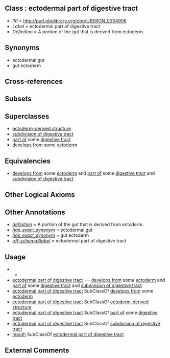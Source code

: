 
## Class : ectodermal part of digestive tract

 * *IRI* = http://purl.obolibrary.org/obo/UBERON_0004906
 * *Label* = ectodermal part of digestive tract
 * *Definition* = A portion of the gut that is derived from ectoderm.

## Synonyms

 * ectodermal gut
 * gut ectoderm

## Cross-references


## Subsets


## Superclasses

 * [ectoderm-derived structure](../../UBERON/21/UBERON_0004121.md)
 * [subdivision of digestive tract](../../UBERON/21/UBERON_0004921.md)
 * [part of](../../BFO/50/BFO_0000050.md) some [digestive tract](../../UBERON/55/UBERON_0001555.md)
 * [develops from](../../RO/02/RO_0002202.md) some [ectoderm](../../UBERON/24/UBERON_0000924.md)

## Equivalencies

 * [develops from](../../RO/02/RO_0002202.md) some [ectoderm](../../UBERON/24/UBERON_0000924.md) and [part of](../../BFO/50/BFO_0000050.md) some [digestive tract](../../UBERON/55/UBERON_0001555.md) and [subdivision of digestive tract](../../UBERON/21/UBERON_0004921.md)

## Other Logical Axioms


## Other Annotations

 * *[definition](../../IAO/15/IAO_0000115.md)* = A portion of the gut that is derived from ectoderm.
 * *[has_exact_synonym](../../ym/oboInOwl#hasExactSynonym.md)* = ectodermal gut
 * *[has_exact_synonym](../../ym/oboInOwl#hasExactSynonym.md)* = gut ectoderm
 * *[rdf-schema#label](../../el/rdf-schema#label.md)* = ectodermal part of digestive tract

## Usage

 * -
 * [ectodermal part of digestive tract](../../UBERON/06/UBERON_0004906.md) == [develops from](../../RO/02/RO_0002202.md) some [ectoderm](../../UBERON/24/UBERON_0000924.md) and [part of](../../BFO/50/BFO_0000050.md) some [digestive tract](../../UBERON/55/UBERON_0001555.md) and [subdivision of digestive tract](../../UBERON/21/UBERON_0004921.md)
 * [ectodermal part of digestive tract](../../UBERON/06/UBERON_0004906.md) SubClassOf [develops from](../../RO/02/RO_0002202.md) some [ectoderm](../../UBERON/24/UBERON_0000924.md)
 * [ectodermal part of digestive tract](../../UBERON/06/UBERON_0004906.md) SubClassOf [ectoderm-derived structure](../../UBERON/21/UBERON_0004121.md)
 * [ectodermal part of digestive tract](../../UBERON/06/UBERON_0004906.md) SubClassOf [part of](../../BFO/50/BFO_0000050.md) some [digestive tract](../../UBERON/55/UBERON_0001555.md)
 * [ectodermal part of digestive tract](../../UBERON/06/UBERON_0004906.md) SubClassOf [subdivision of digestive tract](../../UBERON/21/UBERON_0004921.md)
 * [mouth](../../UBERON/65/UBERON_0000165.md) SubClassOf [ectodermal part of digestive tract](../../UBERON/06/UBERON_0004906.md)

## External Comments

